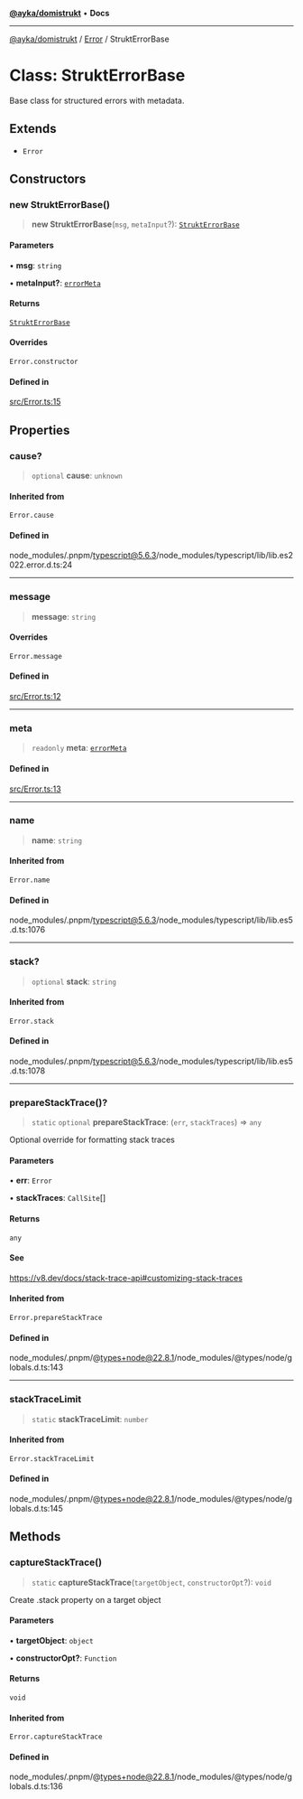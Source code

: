 [**@ayka/domistrukt**](../../../README.md) • **Docs**

***

[@ayka/domistrukt](../../../globals.md) / [Error](../README.md) / StruktErrorBase

# Class: StruktErrorBase

Base class for structured errors with metadata.

## Extends

- `Error`

## Constructors

### new StruktErrorBase()

> **new StruktErrorBase**(`msg`, `metaInput`?): [`StruktErrorBase`](StruktErrorBase.md)

#### Parameters

• **msg**: `string`

• **metaInput?**: [`errorMeta`](../type-aliases/errorMeta.md)

#### Returns

[`StruktErrorBase`](StruktErrorBase.md)

#### Overrides

`Error.constructor`

#### Defined in

[src/Error.ts:15](https://github.com/AndreyMork/domistrukt/blob/6bf1571936bc40cdb9430004c5150bf2a16cf455/src/Error.ts#L15)

## Properties

### cause?

> `optional` **cause**: `unknown`

#### Inherited from

`Error.cause`

#### Defined in

node\_modules/.pnpm/typescript@5.6.3/node\_modules/typescript/lib/lib.es2022.error.d.ts:24

***

### message

> **message**: `string`

#### Overrides

`Error.message`

#### Defined in

[src/Error.ts:12](https://github.com/AndreyMork/domistrukt/blob/6bf1571936bc40cdb9430004c5150bf2a16cf455/src/Error.ts#L12)

***

### meta

> `readonly` **meta**: [`errorMeta`](../type-aliases/errorMeta.md)

#### Defined in

[src/Error.ts:13](https://github.com/AndreyMork/domistrukt/blob/6bf1571936bc40cdb9430004c5150bf2a16cf455/src/Error.ts#L13)

***

### name

> **name**: `string`

#### Inherited from

`Error.name`

#### Defined in

node\_modules/.pnpm/typescript@5.6.3/node\_modules/typescript/lib/lib.es5.d.ts:1076

***

### stack?

> `optional` **stack**: `string`

#### Inherited from

`Error.stack`

#### Defined in

node\_modules/.pnpm/typescript@5.6.3/node\_modules/typescript/lib/lib.es5.d.ts:1078

***

### prepareStackTrace()?

> `static` `optional` **prepareStackTrace**: (`err`, `stackTraces`) => `any`

Optional override for formatting stack traces

#### Parameters

• **err**: `Error`

• **stackTraces**: `CallSite`[]

#### Returns

`any`

#### See

https://v8.dev/docs/stack-trace-api#customizing-stack-traces

#### Inherited from

`Error.prepareStackTrace`

#### Defined in

node\_modules/.pnpm/@types+node@22.8.1/node\_modules/@types/node/globals.d.ts:143

***

### stackTraceLimit

> `static` **stackTraceLimit**: `number`

#### Inherited from

`Error.stackTraceLimit`

#### Defined in

node\_modules/.pnpm/@types+node@22.8.1/node\_modules/@types/node/globals.d.ts:145

## Methods

### captureStackTrace()

> `static` **captureStackTrace**(`targetObject`, `constructorOpt`?): `void`

Create .stack property on a target object

#### Parameters

• **targetObject**: `object`

• **constructorOpt?**: `Function`

#### Returns

`void`

#### Inherited from

`Error.captureStackTrace`

#### Defined in

node\_modules/.pnpm/@types+node@22.8.1/node\_modules/@types/node/globals.d.ts:136
